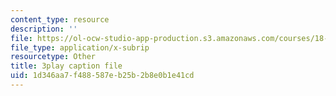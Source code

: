 ```yaml
---
content_type: resource
description: ''
file: https://ol-ocw-studio-app-production.s3.amazonaws.com/courses/18-06sc-linear-algebra-fall-2011/1d346aa7f488587eb25b2b8e0b1e41cd_JibVXBElKL0.vtt
file_type: application/x-subrip
resourcetype: Other
title: 3play caption file
uid: 1d346aa7-f488-587e-b25b-2b8e0b1e41cd
---
```

